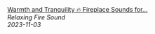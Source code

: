 <!--2024-01-14 01:04:00-->
<div class="yb">
  <a class="nodecor" href="/index.html?relaks/warmth_and_tranquility_fireplace_sounds_for_deep_relaxation">
    <img class="preview" data-videoid="J9PVZEG0Cgo" src="https://i.ytimg.com/vi/J9PVZEG0Cgo/hqdefault.jpg" align="middle" alt="">
  </a>
  <div class="inlbl text">
    <a class="nodecor" href="/index.html?relaks/warmth_and_tranquility_fireplace_sounds_for_deep_relaxation">Warmth and Tranquility 🔥 Fireplace Sounds for...</a><br>
    <i class="smaller2">Relaxing Fire Sound</i><br>
    <i class="smaller3">2023-11-03</i>
  </div>
</div>

